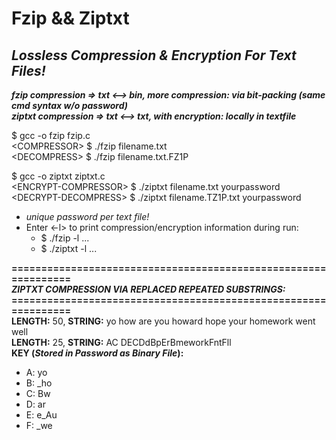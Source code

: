 # Fzip && Ziptxt
_Lossless Compression &amp; Encryption For Text Files!_
---------------------------------------
**_fzip compression => txt <--> bin, more compression: via bit-packing (same cmd syntax w/o password)_**</br>
**_ziptxt compression => txt <--> txt, with encryption: locally in textfile_**

$ gcc -o fzip fzip.c</br>
\<COMPRESSOR> $ ./fzip filename.txt</br>
\<DECOMPRESS> $ ./fzip filename.txt.FZ1P

$ gcc -o ziptxt ziptxt.c</br>
\<ENCRYPT-COMPRESSOR> $ ./ziptxt filename.txt yourpassword</br>
\<DECRYPT-DECOMPRESS> $ ./ziptxt filename.TZ1P.txt yourpassword

* _unique password per text file!_
* Enter \<-l> to print compression/encryption information during run:
  * $ ./fzip -l ...
  * $ ./ziptxt -l ...
  
  
**===============================================================**<br/>
**_ZIPTXT COMPRESSION VIA REPLACED REPEATED SUBSTRINGS:_**<br/>
**===============================================================**<br/>
**LENGTH:** 50, **STRING:** yo how are you howard hope your homework went well<br/>
**LENGTH:** 25, **STRING:** AC DECDdBpErBmeworkFntFll<br/>
**KEY (_Stored in Password as Binary File_):**
* A: yo
* B: \_ho
* C: Bw
* D: ar
* E: e_Au
* F: \_we
